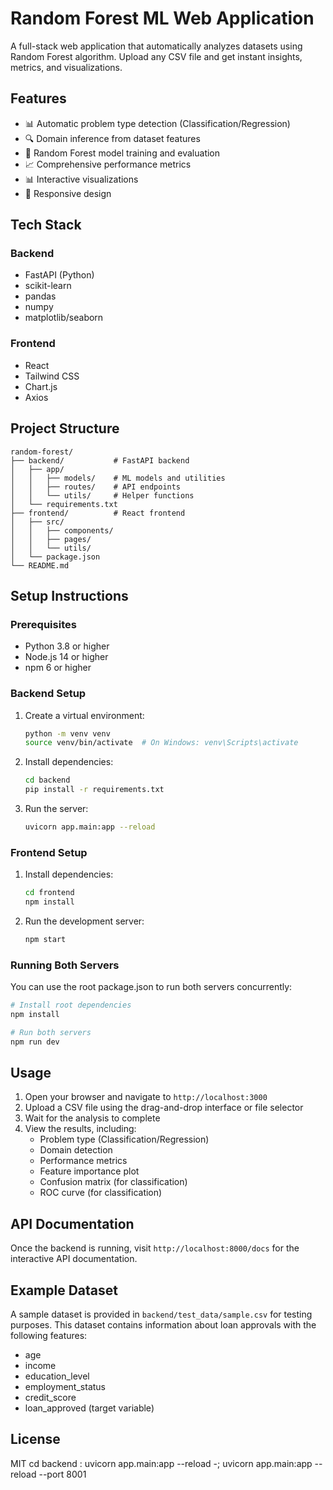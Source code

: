 # Random Forest ML Web Application

A full-stack web application that automatically analyzes datasets using Random Forest algorithm. Upload any CSV file and get instant insights, metrics, and visualizations.

## Features

- 📊 Automatic problem type detection (Classification/Regression)
- 🔍 Domain inference from dataset features
- 🌳 Random Forest model training and evaluation
- 📈 Comprehensive performance metrics
- 📊 Interactive visualizations
- 📱 Responsive design

## Tech Stack

### Backend

- FastAPI (Python)
- scikit-learn
- pandas
- numpy
- matplotlib/seaborn

### Frontend

- React
- Tailwind CSS
- Chart.js
- Axios

## Project Structure

```
random-forest/
├── backend/           # FastAPI backend
│   ├── app/
│   │   ├── models/    # ML models and utilities
│   │   ├── routes/    # API endpoints
│   │   └── utils/     # Helper functions
│   └── requirements.txt
├── frontend/          # React frontend
│   ├── src/
│   │   ├── components/
│   │   ├── pages/
│   │   └── utils/
│   └── package.json
└── README.md
```

## Setup Instructions

### Prerequisites

- Python 3.8 or higher
- Node.js 14 or higher
- npm 6 or higher

### Backend Setup

1. Create a virtual environment:

   ```bash
   python -m venv venv
   source venv/bin/activate  # On Windows: venv\Scripts\activate
   ```

2. Install dependencies:

   ```bash
   cd backend
   pip install -r requirements.txt
   ```

3. Run the server:
   ```bash
   uvicorn app.main:app --reload
   ```

### Frontend Setup

1. Install dependencies:

   ```bash
   cd frontend
   npm install
   ```

2. Run the development server:
   ```bash
   npm start
   ```

### Running Both Servers

You can use the root package.json to run both servers concurrently:

```bash
# Install root dependencies
npm install

# Run both servers
npm run dev
```

## Usage

1. Open your browser and navigate to `http://localhost:3000`
2. Upload a CSV file using the drag-and-drop interface or file selector
3. Wait for the analysis to complete
4. View the results, including:
   - Problem type (Classification/Regression)
   - Domain detection
   - Performance metrics
   - Feature importance plot
   - Confusion matrix (for classification)
   - ROC curve (for classification)

## API Documentation

Once the backend is running, visit `http://localhost:8000/docs` for the interactive API documentation.

## Example Dataset

A sample dataset is provided in `backend/test_data/sample.csv` for testing purposes. This dataset contains information about loan approvals with the following features:

- age
- income
- education_level
- employment_status
- credit_score
- loan_approved (target variable)

## License

MIT
cd backend : uvicorn app.main:app --reload -; uvicorn app.main:app --reload --port 8001
